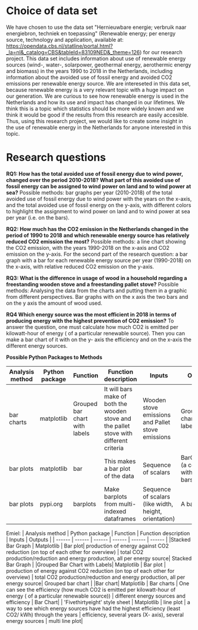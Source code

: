 # Choice of data set
We have chosen to use the data set "Hernieuwbare energie; verbruik naar energiebron, techniek en toepassing" (Renewable energy; per energy source, technology and application, available at: https://opendata.cbs.nl/statline/portal.html?_la=nl&_catalog=CBS&tableId=83109NED&_theme=126)
for our research project. This data set includes information about use of renewable energy sources (wind-, water-, solarpower, geothermal energy, aerothermic energy and biomass) in the years 1990 to 2018 in the Netherlands,
including information about the avoided use of fossil energy and avoided CO2 emissions per renewable energy source. 
We are intereseted in this data set, because renewable energy is a very relevant topic with a huge impact on our generation. 
We are curious to see how renewable energy is used in the Netherlands and how its use and impact has changed in our lifetimes.
We think this is a topic which statistics should be more widely known and we think it would be good if the results from this research are easily accesible.
Thus, using this research project, we would like to create some insight in the use of renewable energy in the Netherlands for anyone interested in this topic.



# Research questions

**RQ1: How has the total avoided use of fossil energy due to wind power, changed over the period 2010-2018? 
What part of this avoided use of fossil energy can be assigned to wind power on land and to wind power at sea?** 
Possible methods: bar graphs per year (2010-2018) of the total avoided use of fossil energy due to wind power with the years on the x-axis, 
and the total avoided use of fossil energy on the y-axis, with different colors to highlight the assignment to wind power on land and to wind power at sea per year (i.e. on the bars).

**RQ2: How much has the CO2 emission in the Netherlands changed in the period of 1990 to 2018 and which renewable energy source has relatively reduced CO2 emission the most?** 
Possible methods: a line chart showing the CO2 emission, with the years 1990-2018 on the x-axis and CO2 emission on the y-axis. For the second part of the research question:
a bar graph with a bar for each renewable energy source per year (1990-2018) on the x-axis, with relative reduced CO2 emission on the y-axis. 

**RQ3: What is the difference in usage of wood in a household regarding a freestanding wooden stove and a freestanding pallet stove?**
Possible methods: Analysing the data from the charts and putting them in a graphic from different perspectives. Bar graphs with on the x axis the two bars and on the y axis the amount of wood used.

**RQ4 Which energy source was the most efficient in 2018 in terms of producing energy with the highest prevention of CO2 emission?** 
To answer the question, one must calculate how much CO2 is emitted per kilowatt-hour of energy ( of a particular renewable source).
Then you can make a bar chart of it with on the y- axis the efficiency and on the x-axis the different energy sources. 

**Possible Python Packages to Methods**

| Analysis method | Python package | Function | Function description | Inputs | Outputs |
| ------ | ------ | ------ | ------ | ------ | ------ | 
| bar charts | matplotlib | Grouped bar chart with labels | It will bars make of both the wooden stove and the pallet stove with different criteria | Wooden stove emissions and Pallet stove emissions | Grouped bar charts with labels |
| bar plots | matplotlib | bar | This makes a bar plot of the data | Sequence of scalars | BarContainer (a container with all the bars) |
| bar plots | pypi.org | barplots | Make barplots from multi-indexed dataframes | Sequence of scalars (like width, height, orientation) | A bar plot ||

Emiel:
| Analysis method | Python package | Function | Function description | Inputs | Outputs |
| ------ | ------ | ------ | ------ | ------ | ------ |
|Stacked Bar Graph | Matplotlib | Bar plot| production of energy against CO2 reduction (on top of each other for overview) | total CO2 production/reduction and energy production, all per energy source| Stacked Bar Graph |
|Grouped Bar Chart with Labels| Matplotlib | Bar plot | production of energy against CO2 reduction (on top of each other for overview) | total CO2 production/reduction and energy production, all per energy source| Grouped bar chart |
|Bar chart| Matplotlib | Bar charts | One can see the efficiency (how much CO2 is emitted per kilowatt-hour of energy ( of a particular renewable source)) | different energy sources and efficiency | Bar Chart|
| 'Fivethirtyeight' style sheet | Matplotlib | line plot | a way to see which energy sources have had the highest efficiency (least CO2/ kWh) through the years | efficiency, several years (X- axis), several energy sources | multi line plot|
